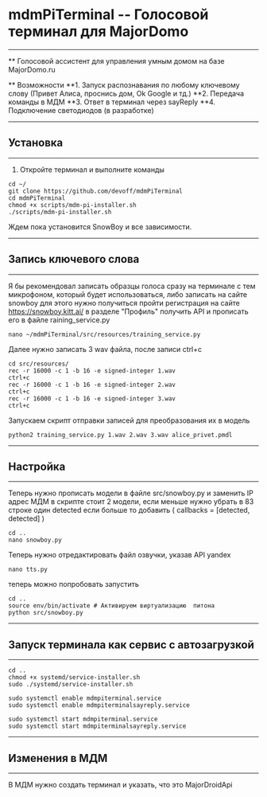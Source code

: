 # mdmPiTerminal -- Голосовой терминал для MajorDomo
*******************************************************************************************************************************
** Голосовой ассистент для управления умным домом на базе MajorDomo.ru 

** Возможности 
**1. Запуск распознавания по любому ключевому слову (Привет Алиса, проснись дом, Ok Google и тд.)
**2. Передача команды в МДМ
**3. Ответ в терминал через sayReply
**4. Подключение светодиодов (в разработке) 

*************************************************
## **Установка** 
*************************************************
1. Откройте терминал и выполните команды
```
cd ~/
git clone https://github.com/devoff/mdmPiTerminal
cd mdmPiTerminal
chmod +x scripts/mdm-pi-installer.sh
./scripts/mdm-pi-installer.sh
```
Ждем пока установится SnowBoy и все зависимости. 

*************************************************
## **Запись ключевого слова** 
*************************************************

Я бы рекомендовал записать образцы голоса сразу на терминале с тем микрофоном, который будет использоваться, либо записать на сайте snowboy
для этого нужно получиться пройти регистрация на сайте https://snowboy.kitt.ai/ в разделе "Профиль" получить API и прописать его в файле raining_service.py 

```
nano ~/mdmPiTerminal/src/resources/training_service.py
```

Далее нужно записать 3 wav файла, после записи ctrl+c 

```
cd src/resources/
rec -r 16000 -c 1 -b 16 -e signed-integer 1.wav
ctrl+c 
rec -r 16000 -c 1 -b 16 -e signed-integer 2.wav
ctrl+c 
rec -r 16000 -c 1 -b 16 -e signed-integer 3.wav
ctrl+c 
```
Запускаем скрипт отправки записей для преобразования их в модель 
```
python2 training_service.py 1.wav 2.wav 3.wav alice_privet.pmdl 
````

*************************************************
## **Настройка** 
*************************************************

Теперь нужно прописать модели в файле src/snowboy.py и заменить IP адрес МДМ
в скрипте стоит 2 модели, если меньше нужно убрать в 83 строке один  detected если больше то добавить  ( callbacks = [detected, detected] )

```
cd ..
nano snowboy.py
```
Теперь нужно отредактировать файл озвучки, указав API yandex 
```
nano tts.py
```

теперь можно попробовать запустить 
```
cd ..
source env/bin/activate # Активируем виртуализацию  питона
python src/snowboy.py
```

**************************************************
## **Запуск терминала как сервис с автозагрузкой** 
**************************************************

```
cd ..
chmod +x systemd/service-installer.sh
sudo ./systemd/service-installer.sh

sudo systemctl enable mdmpiterminal.service
sudo systemctl enable mdmpiterminalsayreply.service

sudo systemctl start mdmpiterminal.service
sudo systemctl start mdmpiterminalsayreply.service

```
**************************************************
## **Изменения в МДМ**
**************************************************

В МДМ нужно создать терминал и указать,  что это MajorDroidApi
